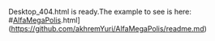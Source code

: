 Desktop_404.html is ready.The example to see is here: #[AlfaMegaPolis]([https://github.com/akhremYuri/AlfaMegaPolis/readme.md).html](https://github.com/akhremYuri/AlfaMegaPolis/readme.md)
